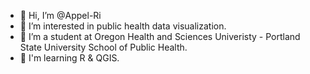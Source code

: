 - 👋 Hi, I’m @Appel-Ri
- 👀 I’m interested in public health data visualization.
- 🍓 I’m a student at Oregon Health and Sciences Univeristy - Portland State University School of Public Health.
- 🌱 I'm learning R & QGIS. 
